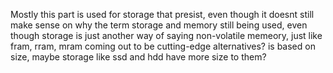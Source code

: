 Mostly this part is used for storage that presist, even though it doesnt still make sense on why the term storage and memory still being used, even though storage is just another way of saying non-volatile memeory, just like fram, rram, mram coming out to be cutting-edge alternatives? is based on size, maybe storage like ssd and hdd have more size to them?
